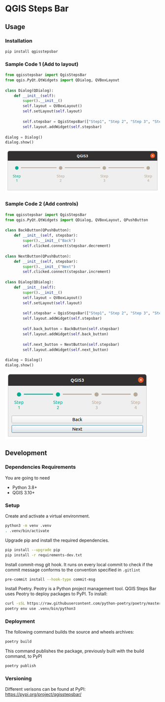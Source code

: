 # QGIS Steps Bar
## Usage
### Installation
```bash
pip install qgisstepsbar
```

### Sample Code 1 (Add to layout)
```python
from qgisstepsbar import QgisStepsBar
from qgis.PyQt.QtWidgets import QDialog, QVBoxLayout

class Dialog(QDialog):
    def __init__(self):
        super().__init__()
        self.layout = QVBoxLayout()
        self.setLayout(self.layout)

        self.stepsbar = QgisStepsBar(["Step1", "Step 2", "Step 3", "Step 4"])
        self.layout.addWidget(self.stepsbar)

dialog = Dialog()
dialog.show()
```

![QGIS Step Bar](https://raw.githubusercontent.com/linz/qgis-steps-bar/master/media//qgisstepsbar.png)

### Sample Code 2 (Add controls)
```python
from qgisstepsbar import QgisStepsBar
from qgis.PyQt.QtWidgets import QDialog, QVBoxLayout, QPushButton

class BackButton(QPushButton):
    def __init__(self, stepsbar):
        super().__init__("Back")
        self.clicked.connect(stepsbar.decrement)

class NextButton(QPushButton):
    def __init__(self, stepsbar):
        super().__init__("Next")
        self.clicked.connect(stepsbar.increment)

class Dialog(QDialog):
    def __init__(self):
        super().__init__()
        self.layout = QVBoxLayout()
        self.setLayout(self.layout)

        self.stepsbar = QgisStepsBar(["Step1", "Step 2", "Step 3", "Step 4"])
        self.layout.addWidget(self.stepsbar)

        self.back_button = BackButton(self.stepsbar)
        self.layout.addWidget(self.back_button)

        self.next_button = NextButton(self.stepsbar)
        self.layout.addWidget(self.next_button)

dialog = Dialog()
dialog.show()
```

![QGIS Step Bar](https://raw.githubusercontent.com/linz/qgis-steps-bar/master/media//control.png)

## Development
### Dependencies Requirements
You are going to need 
- Python 3.8+
- QGIS 3.10+

### Setup
Create and activate a virtual environment.

```bash
python3 -m venv .venv
. .venv/bin/activate
```

Upgrade pip and install the required dependencies.

```bash
pip install --upgrade pip
pip install -r requirements-dev.txt
```

Install commit-msg git hook. It runs on every local commit to check if the commit message conforms to the convention specified in `.gitlint`

```bash
pre-commit install --hook-type commit-msg
```

Install Poetry. Peotry is a Python project management tool. QGIS Steps Bar uses Peotry to deploy packages to PyPI.
To install:

```bash
curl -sSL https://raw.githubusercontent.com/python-poetry/poetry/master/get-poetry.py | python
poetry env use .venv/bin/python3
```

### Deployment
The following command builds the source and wheels archives:

```bash
poetry build
```

This command publishes the package, previously built with the build command, to PyPI

```bash
poetry publish
```

### Versioning
Different verisons can be found at PyPI: https://pypi.org/project/qgisstepsbar/
